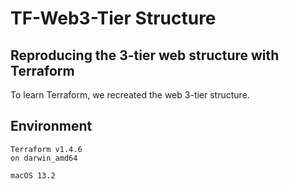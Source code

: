 # TF-Web3-Tier Structure

## Reproducing the 3-tier web structure with Terraform

To learn Terraform, we recreated the web 3-tier structure.

## Environment

```
Terraform v1.4.6
on darwin_amd64

macOS 13.2
```
